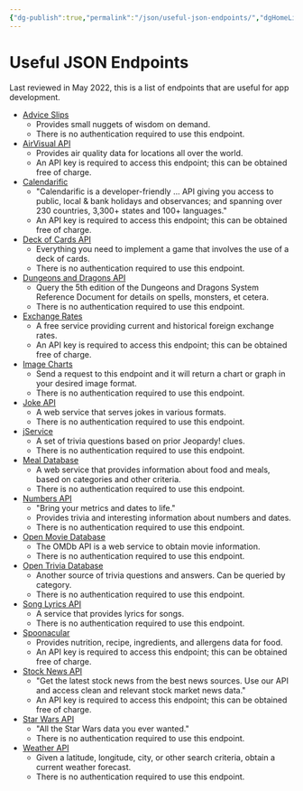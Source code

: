 ```yaml
---
{"dg-publish":true,"permalink":"/json/useful-json-endpoints/","dgHomeLink":false}
---
```


# Useful JSON Endpoints
Last reviewed in May 2022, this is a list of endpoints that are useful for app development.

 * [Advice Slips](https://api.adviceslip.com)
    * Provides small nuggets of wisdom on demand.
    * There is no authentication required to use this endpoint.
  * [AirVisual API](https://api-docs.iqair.com/?version=latest)
    * Provides air quality data for locations all over the world.
    * An API key is required to access this endpoint; this can be obtained free of charge.
  * [Calendarific](https://calendarific.com/api-documentation)
    * "Calendarific is a developer-friendly ... API giving you access to public, local & bank holidays and observances; and spanning over 230 countries, 3,300+ states and 100+ languages."
    * An API key is required to access this endpoint; this can be obtained free of charge.
  * [Deck of Cards API](https://deckofcardsapi.com)
    * Everything you need to implement a game that involves the use of a deck of cards.
    * There is no authentication required to use this endpoint.
  * [Dungeons and Dragons API](http://www.dnd5eapi.co)
    * Query the 5th edition of the Dungeons and Dragons System Reference Document for details on spells, monsters, et cetera.
    * There is no authentication required to use this endpoint.
  * [Exchange Rates](https://exchangeratesapi.io)
    * A free service providing current and historical foreign exchange rates.
    * An API key is required to access this endpoint; this can be obtained free of charge.
  * [Image Charts](https://documentation.image-charts.com)
    * Send a request to this endpoint and it will return a chart or graph in your desired image format.
    * There is no authentication required to use this endpoint.
  * [Joke API](https://github.com/15Dkatz/official_joke_api)
    * A web service that serves jokes in various formats.
    * There is no authentication required to use this endpoint.
  * [jService](http://jservice.io/)
    * A set of trivia questions based on prior Jeopardy! clues.
    * There is no authentication required to use this endpoint.
  * [Meal Database](https://www.themealdb.com/api.php)
    * A web service that provides information about food and meals, based on categories and other criteria.
    * There is no authentication required to use this endpoint.
  * [Numbers API](http://numbersapi.com/?ref=apilist.fun#42)
    * "Bring your metrics and dates to life."
    * Provides trivia and interesting information about numbers and dates.
    * There is no authentication required to use this endpoint.
  * [Open Movie Database](http://www.omdbapi.com)
    * The OMDb API is a web service to obtain movie information. 
    * There is no authentication required to use this endpoint.
  * [Open Trivia Database](https://opentdb.com/api_config.php)
    * Another source of trivia questions and answers. Can be queried by category. 
    * There is no authentication required to use this endpoint.
  * [Song Lyrics API](https://lyricsovh.docs.apiary.io/#reference/0/lyrics-of-a-song/search?console=1)
    * A service that provides lyrics for songs.
    * There is no authentication required to use this endpoint.
  * [Spoonacular](https://spoonacular.com/food-api/docs)
    * Provides nutrition, recipe, ingredients, and allergens data for food.
    * An API key is required to access this endpoint; this can be obtained free of charge.
  * [Stock News API](https://stocknewsapi.com/)
    * "Get the latest stock news from the best news sources. Use our API and access clean and relevant stock market news data."
    * An API key is required to access this endpoint; this can be obtained free of charge.
  * [Star Wars API](https://swapi.dev/documentation)
    * "All the Star Wars data you ever wanted."
    * There is no authentication required to use this endpoint.
  * [Weather API](https://www.metaweather.com/api/)
    * Given a latitude, longitude, city, or other search criteria, obtain a current weather forecast.
    * There is no authentication required to use this endpoint.